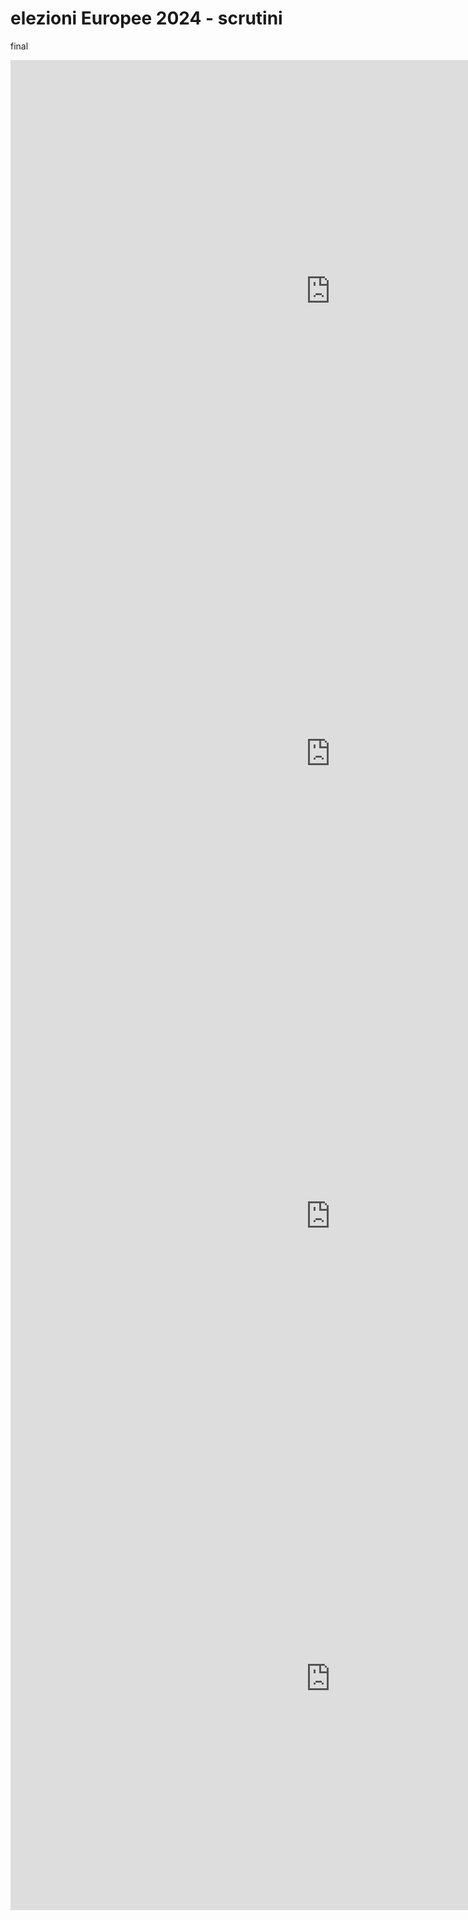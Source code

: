 # elezioni Europee 2024 - scrutini

final

<iframe id="map1" width="1024px" height="740" frameborder="0" scrolling="no" marginheight="0" marginwidth="0" src="https://gjrichter.github.io/pages/Elezioni_Europee_2024_scrutini/final/index_data_ondata_github_dominant_divercolors.html"></iframe>

<iframe id="map2" width="1024px" height="740" frameborder="0" scrolling="no" marginheight="0" marginwidth="0" src="https://gjrichter.github.io/pages/Elezioni_Europee_2024_scrutini/final/index_data_ondata_github_dominant_divercolors_density.html"></iframe>

<iframe id="map3" width="1024px" height="740" frameborder="0" scrolling="no" marginheight="0" marginwidth="0" src="https://gjrichter.github.io/pages/Elezioni_Europee_2024_scrutini/final/index_data_ondata_github_deviant_divercolors_density.html"></iframe>

<iframe id="map4" width="1024px" height="740" frameborder="0" scrolling="no" marginheight="0" marginwidth="0" src="https://gjrichter.github.io/pages/Elezioni_Europee_2024_scrutini/final/index_data_ondata_github_composecolor_density.html"></iframe>







